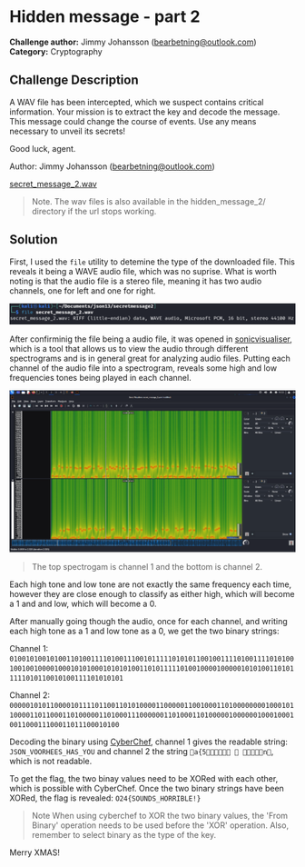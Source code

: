 
# Hidden message - part 2
**Challenge author:** Jimmy Johansson (bearbetning@outlook.com)
**Category:** Cryptography


## Challenge Description
A WAV file has been intercepted, which we suspect contains critical information. Your mission is to extract the key and decode the message.
This message could change the course of events. Use any means necessary to unveil its secrets!

Good luck, agent.

Author: Jimmy Johansson (bearbetning@outlook.com) 

[secret_message_2.wav](https://ctf.appsec.nu/files/554ad1dd82950f837471c5916619808b/secret_message_2.wav?token=eyJ1c2VyX2lkIjoyMDQsInRlYW1faWQiOjg1LCJmaWxlX2lkIjoyM30.Z2WMEQ.eRz-6CzcnLfoq6t9hJaygYOHhjg)

> Note. 
> The wav files is also available in the hidden_message_2/ directory if the url stops working.

## Solution 
First, I used the `file` utility to detemine the type of the downloaded file. This reveals it being a WAVE audio file, which was no suprise. What is worth noting is that the audio file is a stereo file, meaning it has two audio channels, one for left and one for right. 

![file command output](hidden_message_2/file_cmd.png)

After confirminig the file being a audio file, it was opened in [sonicvisualiser](https://www.sonicvisualiser.org), which  is a tool that allows us to view the audio through different spectrograms and is in general great for analyzing audio files. Putting each channel of the audio file into a spectrogram, reveals some high and low frequencies tones being played in each channel.

![sonic spectrogram](hidden_message_2/sonic.png)
> The top spectrogam is channel 1 and the bottom is channel 2.


Each high tone and low tone are not exactly the same frequency each time, however they are close enough to classify as either high, which will become a 1 and and low, which will become a 0.

After manually going though the audio, once for each channel, and writing each high tone as a 1 and low tone as a 0, we get the two binary strings:

Channel 1:
`010010100101001101001111010011100101111101010110010011110100111101010010010010000100010101000101010100110101111101001000010000010101001101011111010110010100111101010101`

Channel 2:
`00000101011000010111101100110101000011000001100100011010000000010001011000011011000110100000110100011100000011010001101000001000000100010001001100011100011011100010100`

Decoding the binary using [CyberChef](https://cyberchef.org/#recipe=From_Binary('Space',8)), channel 1 gives the readable string: `JSON_VOORHEES_HAS_YOU` and channel 2 the string `a{5

n`, which is not readable. 

To get the flag, the two binay values need to be XORed with each other, which is possible with CyberChef. Once the two binary strings have been XORed, the flag is revealed: `O24{SOUNDS_HORRIBLE!}`

> Note
> When using cyberchef to XOR the two binary values, the 'From Binary' operation needs to be used before the 'XOR' operation. Also, remember to select binary as the type of the key.

Merry XMAS!